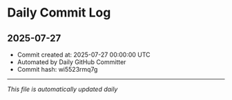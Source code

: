 # Daily Commit Log

## 2025-07-27

- Commit created at: 2025-07-27 00:00:00 UTC
- Automated by Daily GitHub Committer
- Commit hash: wi5523rmq7g

---
*This file is automatically updated daily*